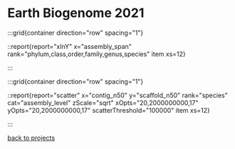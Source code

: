 # Earth Biogenome 2021

:::grid{container direction="row" spacing="1"}

::report{report="xInY" x="assembly_span" rank="phylum,class,order,family,genus,species" item xs=12}

:::



:::grid{container direction="row" spacing="1"}

::report{report="scatter" x="contig_n50" y="scaffold_n50" rank="species" cat="assembly_level" zScale="sqrt" xOpts="20,2000000000,17" yOpts="20,2000000000,17" scatterThreshold="100000" item xs=12}

:::


[back to projects](/projects)